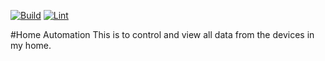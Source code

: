 [![Build](https://github.com/atmassey/home-automation/actions/workflows/build.yml/badge.svg)](https://github.com/atmassey/home-automation/actions/workflows/build.yml)
[![Lint](https://github.com/atmassey/home-automation/actions/workflows/lint.yml/badge.svg)](https://github.com/atmassey/home-automation/actions/workflows/lint.yml)

#Home Automation
This is to control and view all data from the devices in my home.
